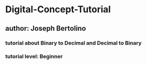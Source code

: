 # Digital-Concept-Tutorial
## author: Joseph Bertolino
### tutorial about Binary to Decimal and Decimal to Binary 
### tutorial level: Beginner 

